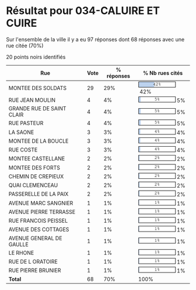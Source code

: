 # Résultat pour 034-CALUIRE ET CUIRE

Sur l'ensemble de la ville il y a eu 97 réponses dont 68 réponses avec une rue citée (70%)

20 points noirs identifiés

| Rue | Vote | % réponses | % Nb rues cités|
|-----|------|------------|----------------|
| MONTEE DES SOLDATS | 29 | 29% | <img src="../../img/bar_42.gif" />&nbsp;42%|
| RUE JEAN MOULIN | 4 | 4% | <img src="../../img/bar_5.gif" />&nbsp;5%|
| GRANDE RUE DE SAINT CLAIR | 4 | 4% | <img src="../../img/bar_5.gif" />&nbsp;5%|
| RUE PASTEUR | 4 | 4% | <img src="../../img/bar_5.gif" />&nbsp;5%|
| LA SAONE | 3 | 3% | <img src="../../img/bar_4.gif" />&nbsp;4%|
| MONTEE DE LA BOUCLE | 3 | 3% | <img src="../../img/bar_4.gif" />&nbsp;4%|
| RUE COSTE | 3 | 3% | <img src="../../img/bar_4.gif" />&nbsp;4%|
| MONTEE CASTELLANE | 2 | 2% | <img src="../../img/bar_2.gif" />&nbsp;2%|
| MONTEE DES FORTS | 2 | 2% | <img src="../../img/bar_2.gif" />&nbsp;2%|
| CHEMIN DE CREPIEUX | 2 | 2% | <img src="../../img/bar_2.gif" />&nbsp;2%|
| QUAI CLEMENCEAU | 2 | 2% | <img src="../../img/bar_2.gif" />&nbsp;2%|
| PASSERELLE DE LA PAIX | 2 | 2% | <img src="../../img/bar_2.gif" />&nbsp;2%|
| AVENUE MARC SANGNIER | 1 | 1% | <img src="../../img/bar_1.gif" />&nbsp;1%|
| AVENUE PIERRE TERRASSE | 1 | 1% | <img src="../../img/bar_1.gif" />&nbsp;1%|
| RUE FRANCOIS PEISSEL | 1 | 1% | <img src="../../img/bar_1.gif" />&nbsp;1%|
| AVENUE DES COTTAGES | 1 | 1% | <img src="../../img/bar_1.gif" />&nbsp;1%|
| AVENUE GENERAL DE GAULLE | 1 | 1% | <img src="../../img/bar_1.gif" />&nbsp;1%|
| LE RHONE | 1 | 1% | <img src="../../img/bar_1.gif" />&nbsp;1%|
| RUE DE L ORATOIRE | 1 | 1% | <img src="../../img/bar_1.gif" />&nbsp;1%|
| RUE PIERRE BRUNIER | 1 | 1% | <img src="../../img/bar_1.gif" />&nbsp;1%|
| **Total** | 68 | 70% | 100%|
